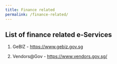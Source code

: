 ```yaml
---
title: Finance related 
permalink: /finance-related/
---
```


## List of finance related e-Services

1. GeBIZ - <a href="https://www.gebiz.gov.sg" target="_blank" style="color:#037e8a">https://www.gebiz.gov.sg</a>

2. Vendors@Gov - <a href="https://www.vendors.gov.sg/" target="_blank" style="color:#037e8a">https://www.vendors.gov.sg/</a>
